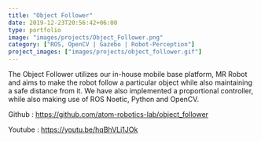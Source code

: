 ```yaml
---
title: "Object Follower"
date: 2019-12-23T20:56:42+06:00
type: portfolio
image: "images/projects/Object_Follower.png"
category: ["ROS, OpenCV | Gazebo | Robot-Perception"]
project_images: ["images/projects/object_follower.gif"]
---
```


The Object Follower utilizes our in-house mobile base platform, MR Robot and aims to make the robot follow a particular object while also maintaining a safe distance from it. We have also implemented a proportional controller, while also making use of ROS Noetic, Python and OpenCV.

Github : https://github.com/atom-robotics-lab/object_follower

Youtube : https://youtu.be/hqBhVLi1JOk

